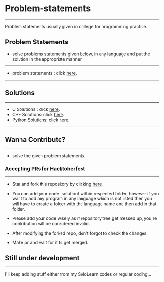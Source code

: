 # Problem-statements

<hr>

Problem statements usually given in college for programming practice.

## Problem Statements

- solve problems statements given below, in any language and put the solution in the appropriate manner.

<hr>

- problem statements : click [here](https://vebhvv.github.io/Problem-statements/).

<hr>

## Solutions

<hr>

- C Solutions : click [here](https://github.com/vebhvv/Problem-statements/tree/main/C%20Solutions).
- C++ Solutions: click [here](https://github.com/Mr-vabs/Problem-statements/tree/main/C%2B%2B%20Solutions).
- Python Solutions: click [here](https://github.com/vebhvv/Problem-statements/tree/main/Python%20Solutions).

<hr>

## Wanna Contribute?

<hr>

- solve the given problem statements.

### Accepting PRs for Hacktoberfest

<hr>

- Star and fork this repository by clicking [here](https://github.com/vebhvv/Problem-statements/fork).

- You can add your code (solution) within respected folder, however if you want to add any program in any language which is not listed then you will have to create a folder with the language name and then add in that folder.

- Please add your code wisely as if repository tree get messed up, you're contribution will be considered invalid.

- After modifying the forked repo, don't forgot to check the changes.

- Make pr and wait for it to get merged.

## Still under development

<hr>

I'll keep adding stuff either from my SoloLearn codes or regular coding...

